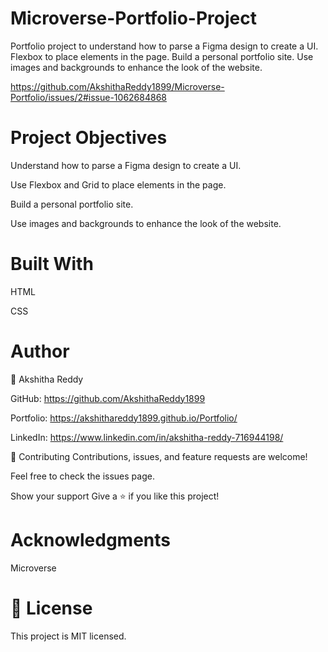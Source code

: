 # Microverse-Portfolio-Project

Portfolio project to understand how to parse a Figma design to create a UI.
Flexbox to place elements in the page.
Build a personal portfolio site.
Use images and backgrounds to enhance the look of the website.

https://github.com/AkshithaReddy1899/Microverse-Portfolio/issues/2#issue-1062684868

# Project Objectives

Understand how to parse a Figma design to create a UI.

Use Flexbox and Grid to place elements in the page.

Build a personal portfolio site.

Use images and backgrounds to enhance the look of the website.

# Built With
HTML

CSS


# Author
👤 Akshitha Reddy

GitHub: https://github.com/AkshithaReddy1899

Portfolio: https://akshithareddy1899.github.io/Portfolio/

LinkedIn: https://www.linkedin.com/in/akshitha-reddy-716944198/


🤝 Contributing
Contributions, issues, and feature requests are welcome!

Feel free to check the issues page.

Show your support
Give a ⭐️ if you like this project!

# Acknowledgments

Microverse

# 📝 License
This project is MIT licensed.
